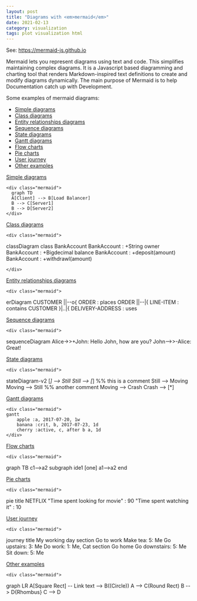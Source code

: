 ```yaml
---
layout: post
title: "Diagrams with <em>mermaid</em>"
date: 2021-02-13
category: visualization
tags: plot visualization html
---
```



See: <a href="https://mermaid-js.github.io">https://mermaid-js.github.io</a>

Mermaid lets you represent diagrams using text and code. This simplifies maintaining complex diagrams. It is a Javascript based diagramming and charting tool that renders Markdown-inspired text definitions to create and modify diagrams dynamically. The main purpose of Mermaid is to help Documentation catch up with Development.


Some examples of mermaid diagrams:
* <a href="https://raw.githack.com/mzuer/mzuer.github.io/master/content/mermaid_simpleDiagrams.html">Simple diagrams</a>
* <a href="https://raw.githack.com/mzuer/mzuer.github.io/master/content/mermaid_classDiagrams.html">Class diagrams</a>
* <a href="https://raw.githack.com/mzuer/mzuer.github.io/master/content/mermaid_entityRelationshipDiagrams.html">Entity relationships diagrams</a>
* <a href="https://raw.githack.com/mzuer/mzuer.github.io/master/content/mermaid_sequenceDiagrams.html">Sequence diagrams</a>
* <a href="https://raw.githack.com/mzuer/mzuer.github.io/master/content/mermaid_stateDiagrams.html">State diagrams</a>
* <a href="https://raw.githack.com/mzuer/mzuer.github.io/master/content/mermaid_ganttDiagrams.html">Gantt diagrams</a>
* <a href="https://raw.githack.com/mzuer/mzuer.github.io/master/content/mermaid_flowcharts.html">Flow charts</a>
* <a href="https://raw.githack.com/mzuer/mzuer.github.io/master/content/mermaid_pieCharts.html">Pie charts</a>
* <a href="https://raw.githack.com/mzuer/mzuer.github.io/master/content/mermaid_userJourney.html">User journey</a>
* <a href="https://raw.githack.com/mzuer/mzuer.github.io/master/content/mermaid_otherExamples.html">Other examples</a>


<html>
  <body>
    <script src="https://cdn.jsdelivr.net/npm/mermaid/dist/mermaid.min.js"></script>
    <script>mermaid.initialize({startOnLoad:true});</script>
    
<a href="https://raw.githack.com/mzuer/mzuer.github.io/master/content/mermaid_simpleDiagrams.html">Simple diagrams</a>

    <div class="mermaid">
      graph TD
      A[Client] --> B[Load Balancer]
      B --> C[Server1]
      B --> D[Server2]
    </div>


</body>
</html>

<html>
  <body>
    <script src="https://cdn.jsdelivr.net/npm/mermaid/dist/mermaid.min.js"></script>
    <script>mermaid.initialize({startOnLoad:true});</script>
    
 <a href="https://raw.githack.com/mzuer/mzuer.github.io/master/content/mermaid_classDiagrams.html">Class diagrams</a>

    <div class="mermaid">
classDiagram
    class BankAccount
    BankAccount : +String owner
    BankAccount : +Bigdecimal balance
    BankAccount : +deposit(amount)
    BankAccount : +withdrawl(amount)

    </div>

</body>
</html>

<html>
  <body>
    <script src="https://cdn.jsdelivr.net/npm/mermaid/dist/mermaid.min.js"></script>
    <script>mermaid.initialize({startOnLoad:true});</script>
    
 <a href="https://raw.githack.com/mzuer/mzuer.github.io/master/content/mermaid_entityRelationshipDiagrams.html">Entity relationships diagrams</a>

    <div class="mermaid">
erDiagram
    CUSTOMER ||--o{ ORDER : places
    ORDER ||--|{ LINE-ITEM : contains
    CUSTOMER }|..|{ DELIVERY-ADDRESS : uses
    </div>

</body>
</html>


<html>
  <body>
    <script src="https://cdn.jsdelivr.net/npm/mermaid/dist/mermaid.min.js"></script>
    <script>mermaid.initialize({startOnLoad:true});</script>
    
<a href="https://raw.githack.com/mzuer/mzuer.github.io/master/content/mermaid_sequenceDiagrams.html">Sequence diagrams</a>

    <div class="mermaid">
sequenceDiagram
    Alice->>+John: Hello John, how are you?
    John-->>-Alice: Great!
    </div>
</body>
</html>


<html>
  <body>
    <script src="https://cdn.jsdelivr.net/npm/mermaid/dist/mermaid.min.js"></script>
    <script>mermaid.initialize({startOnLoad:true});</script>
    
<a href="https://raw.githack.com/mzuer/mzuer.github.io/master/content/mermaid_stateDiagrams.html">State diagrams</a>

    <div class="mermaid">
stateDiagram-v2
    [*] --> Still
    Still --> [*]
%% this is a comment
    Still --> Moving
    Moving --> Still %% another comment
    Moving --> Crash
    Crash --> [*]
        </div>
        
</body>
</html>

<html>
  <body>
    <script src="https://cdn.jsdelivr.net/npm/mermaid/dist/mermaid.min.js"></script>
    <script>mermaid.initialize({startOnLoad:true});</script>
    
<a href="https://raw.githack.com/mzuer/mzuer.github.io/master/content/mermaid_ganttDiagrams.html">Gantt diagrams</a>

    <div class="mermaid">
    gantt
        apple :a, 2017-07-20, 1w
        banana :crit, b, 2017-07-23, 1d
        cherry :active, c, after b a, 1d
    </div>
        
</body>
</html>

<html>
  <body>
    <script src="https://cdn.jsdelivr.net/npm/mermaid/dist/mermaid.min.js"></script>
    <script>mermaid.initialize({startOnLoad:true});</script>
    
<a href="https://raw.githack.com/mzuer/mzuer.github.io/master/content/mermaid_flowcharts.html">Flow charts</a>

    <div class="mermaid">
graph TB
    c1-->a2
    subgraph ide1 [one]
    a1-->a2
    end
    </div>
        
</body>
</html>

<html>
  <body>
    <script src="https://cdn.jsdelivr.net/npm/mermaid/dist/mermaid.min.js"></script>
    <script>mermaid.initialize({startOnLoad:true});</script>
    
<a href="https://raw.githack.com/mzuer/mzuer.github.io/master/content/mermaid_pieCharts.html">Pie charts</a>

    <div class="mermaid">
pie title NETFLIX
         "Time spent looking for movie" : 90
         "Time spent watching it" : 10
    </div>
</body>
</html>

<html>
  <body>
    <script src="https://cdn.jsdelivr.net/npm/mermaid/dist/mermaid.min.js"></script>
    <script>mermaid.initialize({startOnLoad:true});</script>
    
<a href="https://raw.githack.com/mzuer/mzuer.github.io/master/content/mermaid_userJourney.html">User journey</a>

    <div class="mermaid">
journey
    title My working day
    section Go to work
      Make tea: 5: Me
      Go upstairs: 3: Me
      Do work: 1: Me, Cat
    section Go home
      Go downstairs: 5: Me
      Sit down: 5: Me
    </div>
</body>
</html>


<html>
  <body>
    <script src="https://cdn.jsdelivr.net/npm/mermaid/dist/mermaid.min.js"></script>
    <script>mermaid.initialize({startOnLoad:true});</script>
    
<a href="https://raw.githack.com/mzuer/mzuer.github.io/master/content/mermaid_otherExamples.html">Other examples</a>

    <div class="mermaid">
graph LR
    A[Square Rect] -- Link text --> B((Circle))
    A --> C(Round Rect)
    B --> D{Rhombus}
    C --> D
    </div>
</body>
</html>
